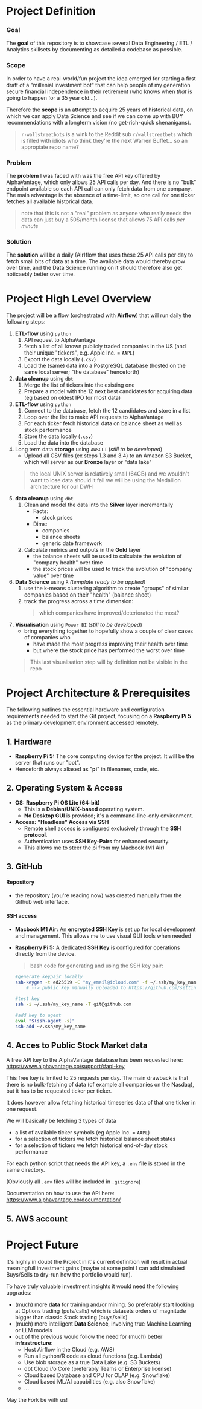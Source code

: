 # Project Definition
### Goal
The **goal** of this repository is to showcase several Data Engineering / ETL / Analytics skillsets by documenting as detailed a codebase as possible.
### Scope
In order to have a real-world/fun project the idea emerged for starting a first draft of a "millenial investment bot" that can help people of my generation secure financial independence in their retirement (who knows when *that* is going to happen for a 35 year old...).

Therefore the **scope** is an attempt to acquire 25 years of historical data, on which we can apply Data Science and see if we can come up with BUY recommendations with a longterm vision (no get-rich-quick shenanigans).
>`r-wallstreetbots` is a wink to the Reddit sub `r/wallstreetbets` which is filled with idiots who think they're the next Warren Buffet... so an appropiate repo name?
### Problem
The **problem** I was faced with was the free API key offered by AlphaVantage, which only allows 25 API calls per day. And there is no "bulk" endpoint available so each API call can only fetch data from one company. The main advantage is the absence of a time-limit, so one call for one ticker fetches all available historical data.
>note that this is not a "real" problem as anyone who really needs the data can just buy a 50$/month license that allows 75 API calls *per minute*
### Solution
The **solution** will be a daily (Air)flow that uses these 25 API calls per day to fetch small bits of data at a time. The available data would thereby grow over time, and the Data Science running on it should therefore also get noticaebly better over time.

# Project High Level Overview
The project will be a flow (orchestrated with **Airflow**) that will run daily the following steps:
1. **ETL-flow** using `python`
	1. API request to AlphaVantage
	2. fetch a list of all known publicly traded companies in the US (and their unique "tickers", e.g. Apple Inc. = `AAPL`)
	3. Export the data locally (`.csv`)
	4. Load the (same) data into a PostgreSQL database (hosted on the same local server; "the database" henceforth)
2. **data cleanup** using `dbt`
	1. Merge the list of tickers into the existing one
	2. Prepare a model with the 12 next best candidates for acquiring data (eg based on oldest IPO for most data)
3. **ETL-flow** using `python`
	1. Connect to the database, fetch the 12 candidates and store in a list
	2. Loop over the list to make API requests to AlphaVantage
	3. For each ticker fetch historical data on balance sheet as well as stock performance
	4. Store the data locally (`.csv`)
	5. Load the data into the database
4. Long term data **storage** using `AWSCLI` (*still to be developed*)
	- Upload all CSV files (ex steps 1.3 and 3.4) to an Amazon S3 Bucket, which will server as our **Bronze** layer or "data lake"
	>the local UNIX server is relatively small (64GB) and we wouldn't want to lose data should it fail
 	>we will be using the Medallion architecture for our DWH
5. **data cleanup** using `dbt`
	1. Clean and model the data into the **Silver** layer incrementally
		- Facts:
			- stock prices
		- Dims:
			- companies
			- balance sheets
			- generic date framework
	2. Calculate metrics and outputs in the **Gold** layer
		- the balance sheets will be used to calculate the evolution of "company health" over time
		- the stock prices will be used to track the evolution of "company value" over time
6. **Data Science** using `R` *(template ready to be applied)*
	1. use the k-means clustering algorithm to create "groups" of similar companies based on their "health" (balance sheet)
	2. track the progress across a time dimension:
		>which companies have improved/deteriorated the most?
7. **Visualisation** using `Power BI` (*still to be developed*)
	- bring everything together to hopefully show a couple of clear cases of companies who
		- have made the most progress improving their health over time
		- but where the stock price has performed the worst over time
	>This last visualisation step will by definition not be visible in the repo

# Project Architecture & Prerequisites
The following outlines the essential hardware and configuration requirements needed to start the Git project, focusing on a **Raspberry Pi 5** as the primary development environment accessed remotely.

## 1. Hardware
* **Raspberry Pi 5:** The core computing device for the project. It will be the server that runs our "bot".
* Henceforth always aliased as "**pi**" in filenames, code, etc.

## 2. Operating System & Access
* **OS:** **Raspberry Pi OS Lite (64-bit)**
    * This is a **Debian/UNIX-based** operating system.
    * **No Desktop GUI** is provided; it's a command-line-only environment.
* **Access:** **"Headless" Access via SSH**
    * Remote shell access is configured exclusively through the **SSH protocol**.
    * Authentication uses **SSH Key-Pairs** for enhanced security.
    * This allows me to steer the pi from my Macbook (M1 Air)

## 3. GitHub
#### Repository
* the repository (you're reading now) was created manually from the Github web interface.
#### SSH access
* **Macbook M1 Air:** An **encrypted SSH Key** is set up for local development and management. This allows me to use visual GUI tools when needed
* **Raspberry Pi 5:** A dedicated **SSH Key** is configured for operations directly from the device.

   >bash code for generating and using the SSH key pair:
   ```bash
   #generate keypair locally
   ssh-keygen -t ed25519 -C "my_email@icloud.com" -f ~/.ssh/my_key_name
       # --> public key manually uploaded to https://github.com/settings/keys
   
   #test key
   ssh -i ~/.ssh/my_key_name -T git@github.com
   
   #add key to agent
   eval "$(ssh-agent -s)"
   ssh-add ~/.ssh/my_key_name
   ```

## 4. Acces to Public Stock Market data
A free API key to the AlphaVantage database has been requested here:
https://www.alphavantage.co/support/#api-key

This free key is limited to 25 requests per day. The main drawback is that there is no bulk-fetching of data (of example all companies on the Nasdaq), but it has to be requested ticker per ticker.

It does however allow fetching historical timeseries data of that one ticker in one request.

We will basically be fetching 3 types of data
- a list of available ticker symbols (eg Apple Inc. = `AAPL`)
- for a selection of tickers we fetch historical balance sheet states
- for a selection of tickers we fetch historical end-of-day stock performance

For each python script that needs the API key, a `.env` file is stored in the same directory.

(Obviously all `.env` files will be included in `.gitignore`)

Documentation on how to use the API here:
https://www.alphavantage.co/documentation/

## 5. AWS account


# Project Future
It's highly in doubt the Project in it's current definition will result in actual meaningfull investment gains (maybe at some point I can add simulated Buys/Sells to dry-run how the portfolio would run).

To have truly valuable investment insights it would need the following upgrades:
- (much) more **data** for training and/or mining. So preferably start looking at Options trading (puts/calls) which is datasets orders of magnitude bigger than classic Stock trading (buys/sells)
- (much) more intelligent **Data Science**, involving true Machine Learning or LLM models
- out of the previous would follow the need for (much) better **infrastructure**:
	- Host Airflow in the Cloud (e.g. AWS)
	- Run all python/R code as cloud functions (e.g. Lambda)
	- Use blob storage as a true Data Lake (e.g. S3 Buckets)
	- dbt Cloud i/o Core (preferably Teams or Enterprise license)
	- Cloud based Database and CPU for OLAP (e.g. Snowflake)
	- Cloud based ML/AI capabilities (e.g. also Snowflake)
	- ...

May the Fork be with us!
